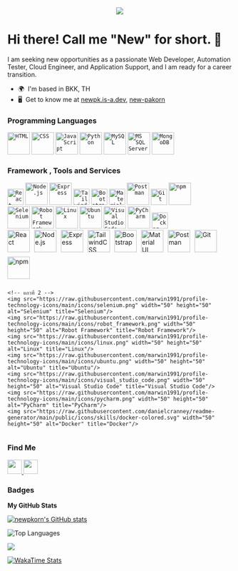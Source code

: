 <div id="header" align="center">
  <img src="https://camo.githubusercontent.com/e6ebed0f301f416dccd5391bb5ecb77f2204d8cbd64a62f2a2098475e1876678/68747470733a2f2f692e70696e696d672e636f6d2f6f726967696e616c732f39302f37302f33322f39303730333234636466633037633638643630656564306333396537373537332e676966" />
</div>

Hi there! Call me "New" for short. 👋
==================================================================================================================================

I am seeking new opportunities as a passionate Web Developer, Automation Tester, Cloud Engineer, and Application Support, and I am ready for a career transition.

* 🌍  I'm based in BKK, TH
* 🖥️  Get to know me at [newpk.is-a.dev](http://newpk.is-a.dev), [new-pakorn](https://newpk-portfolio.netlify.app/)

### **Programming Languages**  
<code><img width="50" src="https://raw.githubusercontent.com/marwin1991/profile-technology-icons/refs/heads/main/icons/html.png" alt="HTML" title="HTML"/></code>
<code><img width="50" src="https://raw.githubusercontent.com/marwin1991/profile-technology-icons/refs/heads/main/icons/css.png" alt="CSS" title="CSS"/></code>
<code><img width="50" src="https://raw.githubusercontent.com/marwin1991/profile-technology-icons/refs/heads/main/icons/javascript.png" alt="JavaScript" title="JavaScript"/></code>
<code><img width="50" src="https://raw.githubusercontent.com/marwin1991/profile-technology-icons/refs/heads/main/icons/python.png" alt="Python" title="Python"/></code>
<code><img width="50" src="https://raw.githubusercontent.com/marwin1991/profile-technology-icons/refs/heads/main/icons/mysql.png" alt="MySQL" title="MySQL"/></code>
<code><img width="50" src="https://raw.githubusercontent.com/marwin1991/profile-technology-icons/refs/heads/main/icons/mssql.png" alt="MS SQL Server" title="MS SQL Server"/></code>
<code><img width="50" src="https://raw.githubusercontent.com/marwin1991/profile-technology-icons/refs/heads/main/icons/mongodb.png" alt="MongoDB" title="MongoDB" /></code>

### **Framework , Tools and Services**
<div >
  	<code><img src="https://raw.githubusercontent.com/danielcranney/readme-generator/main/public/icons/skills/react-colored.svg" width="36" height="36" alt="React" /></code>
	<code><img width="50" src="https://raw.githubusercontent.com/marwin1991/profile-technology-icons/refs/heads/main/icons/node_js.png" alt="Node.js" title="Node.js"/></code>
	<code><img width="50" src="https://raw.githubusercontent.com/marwin1991/profile-technology-icons/refs/heads/main/icons/express.png" alt="Express" title="Express"/></code>
  	<code><img src="https://raw.githubusercontent.com/danielcranney/readme-generator/main/public/icons/skills/tailwindcss-colored.svg" width="36" height="36" alt="TailwindCSS" /></code>
  	<code><img src="https://raw.githubusercontent.com/danielcranney/readme-generator/main/public/icons/skills/bootstrap-colored.svg" width="36" height="36" alt="Bootstrap" /></code>
  	<code><img src="https://raw.githubusercontent.com/danielcranney/readme-generator/main/public/icons/skills/materialui-colored.svg" width="36" height="36" alt="Material UI" /></code>
  	<code><img width="50" src="https://raw.githubusercontent.com/marwin1991/profile-technology-icons/refs/heads/main/icons/postman.png" alt="Postman" title="Postman"/></code>
  	<code><img src="https://raw.githubusercontent.com/danielcranney/readme-generator/main/public/icons/skills/git-colored.svg" width="36" height="36" alt="Git" /></code>
	<code><img width="50" src="https://raw.githubusercontent.com/marwin1991/profile-technology-icons/refs/heads/main/icons/npm.png" alt="npm" title="npm"/></code><br>
	<code><img width="50" src="https://raw.githubusercontent.com/marwin1991/profile-technology-icons/refs/heads/main/icons/selenium.png" alt="Selenium" title="Selenium"/></code>
	<code><img width="50" src="https://raw.githubusercontent.com/marwin1991/profile-technology-icons/refs/heads/main/icons/robot_framework.png" alt="Robot Framework" title="Robot Framework"/></code>
	<code><img width="50" src="https://raw.githubusercontent.com/marwin1991/profile-technology-icons/refs/heads/main/icons/linux.png" alt="Linux" title="Linux"/></code>
	<code><img width="50" src="https://raw.githubusercontent.com/marwin1991/profile-technology-icons/refs/heads/main/icons/ubuntu.png" alt="Ubuntu" title="Ubuntu"/></code>
	<code><img width="50" src="https://raw.githubusercontent.com/marwin1991/profile-technology-icons/refs/heads/main/icons/visual_studio_code.png" alt="Visual Studio Code" title="Visual Studio Code"/></code>
	<code><img width="50" src="https://raw.githubusercontent.com/marwin1991/profile-technology-icons/refs/heads/main/icons/pycharm.png" alt="PyCharm" title="PyCharm"/></code>
  	<code><img src="https://raw.githubusercontent.com/danielcranney/readme-generator/main/public/icons/skills/docker-colored.svg" width="36" height="36" alt="Docker" /></code>
</div>

<div style="display: flex; flex-wrap: wrap; gap: 10px; align-items: center;">
    <!-- แถวที่ 1 -->
    <img src="https://raw.githubusercontent.com/danielcranney/readme-generator/main/public/icons/skills/react-colored.svg" width="50" height="50" alt="React" title="React"/>
    <img src="https://raw.githubusercontent.com/marwin1991/profile-technology-icons/main/icons/node_js.png" width="50" height="50" alt="Node.js" title="Node.js"/>
    <img src="https://raw.githubusercontent.com/marwin1991/profile-technology-icons/main/icons/express.png" width="50" height="50" alt="Express" title="Express"/>
    <img src="https://raw.githubusercontent.com/danielcranney/readme-generator/main/public/icons/skills/tailwindcss-colored.svg" width="50" height="50" alt="TailwindCSS" title="TailwindCSS"/>
    <img src="https://raw.githubusercontent.com/danielcranney/readme-generator/main/public/icons/skills/bootstrap-colored.svg" width="50" height="50" alt="Bootstrap" title="Bootstrap"/>
    <img src="https://raw.githubusercontent.com/danielcranney/readme-generator/main/public/icons/skills/materialui-colored.svg" width="50" height="50" alt="Material UI" title="Material UI"/>
    <img src="https://raw.githubusercontent.com/marwin1991/profile-technology-icons/main/icons/postman.png" width="50" height="50" alt="Postman" title="Postman"/>
    <img src="https://raw.githubusercontent.com/danielcranney/readme-generator/main/public/icons/skills/git-colored.svg" width="50" height="50" alt="Git" title="Git"/>
    <img src="https://raw.githubusercontent.com/marwin1991/profile-technology-icons/main/icons/npm.png" width="50" height="50" alt="npm" title="npm"/>

    <!-- แถวที่ 2 -->
    <img src="https://raw.githubusercontent.com/marwin1991/profile-technology-icons/main/icons/selenium.png" width="50" height="50" alt="Selenium" title="Selenium"/>
    <img src="https://raw.githubusercontent.com/marwin1991/profile-technology-icons/main/icons/robot_framework.png" width="50" height="50" alt="Robot Framework" title="Robot Framework"/>
    <img src="https://raw.githubusercontent.com/marwin1991/profile-technology-icons/main/icons/linux.png" width="50" height="50" alt="Linux" title="Linux"/>
    <img src="https://raw.githubusercontent.com/marwin1991/profile-technology-icons/main/icons/ubuntu.png" width="50" height="50" alt="Ubuntu" title="Ubuntu"/>
    <img src="https://raw.githubusercontent.com/marwin1991/profile-technology-icons/main/icons/visual_studio_code.png" width="50" height="50" alt="Visual Studio Code" title="Visual Studio Code"/>
    <img src="https://raw.githubusercontent.com/marwin1991/profile-technology-icons/main/icons/pycharm.png" width="50" height="50" alt="PyCharm" title="PyCharm"/>
    <img src="https://raw.githubusercontent.com/danielcranney/readme-generator/main/public/icons/skills/docker-colored.svg" width="50" height="50" alt="Docker" title="Docker"/>
</div>


### Find Me

<p align="left"> <a href="https://www.github.com/newpkorn" target="_blank" rel="noreferrer"> <picture> <source media="(prefers-color-scheme: dark)" srcset="https://raw.githubusercontent.com/danielcranney/readme-generator/main/public/icons/socials/github-dark.svg" /> <source media="(prefers-color-scheme: light)" srcset="https://raw.githubusercontent.com/danielcranney/readme-generator/main/public/icons/socials/github.svg" /> <img src="https://raw.githubusercontent.com/danielcranney/readme-generator/main/public/icons/socials/github.svg" width="32" height="32" /> </picture> </a> <a href="https://www.linkedin.com/in/pknpk" target="_blank" rel="noreferrer"> <picture> <source media="(prefers-color-scheme: dark)" srcset="https://raw.githubusercontent.com/danielcranney/readme-generator/main/public/icons/socials/linkedin-dark.svg" /> <source media="(prefers-color-scheme: light)" srcset="https://raw.githubusercontent.com/danielcranney/readme-generator/main/public/icons/socials/linkedin.svg" /> <img src="https://raw.githubusercontent.com/danielcranney/readme-generator/main/public/icons/socials/linkedin.svg" width="32" height="32" /> </picture> </a></p>

### Badges

<b>My GitHub Stats</b>

<a href="http://www.github.com/newpkorn"><img src="https://github-readme-stats.vercel.app/api?username=newpkorn&show_icons=true&hide=&count_private=true&title_color=facc15&text_color=ffffff&icon_color=f97316&bg_color=1c1917&hide_border=true&show_icons=true" alt="newpkorn's GitHub stats" /></a>

![Top Languages](https://github-readme-stats.vercel.app/api/top-langs?username=newpkorn&show_&title_color=3382ed&text_color=ffffff&icon_color=ef4444&bg_color=181824&hide_border=true&icons=true&locale=en&layout=compact)

<a href="http://www.github.com/newpkorn"><img src="https://github-readme-streak-stats.herokuapp.com/?user=newpkorn&stroke=ffffff&background=1c1917&ring=facc15&fire=facc15&currStreakNum=ffffff&currStreakLabel=facc15&sideNums=ffffff&sideLabels=ffffff&dates=ffffff&hide_border=true" /></a>

[![WakaTime Stats](https://github-readme-stats.vercel.app/api/wakatime?username=newpkorn&show_&title_color=3382ed&text_color=ffffff&icon_color=ef4444&bg_color=181824&hide_border=true&icons=true&locale=en&layout=compact)](https://wakatime.com/@newpkorn/projects/jmbpmwsmtq?start=2024-10-06&end=2024-10-12)

